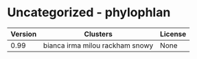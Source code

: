 # Uncategorized - phylophlan







| Version | Clusters | License |
| ------- | -------- | ------- |
| 0.99 | bianca irma milou rackham snowy | None |
